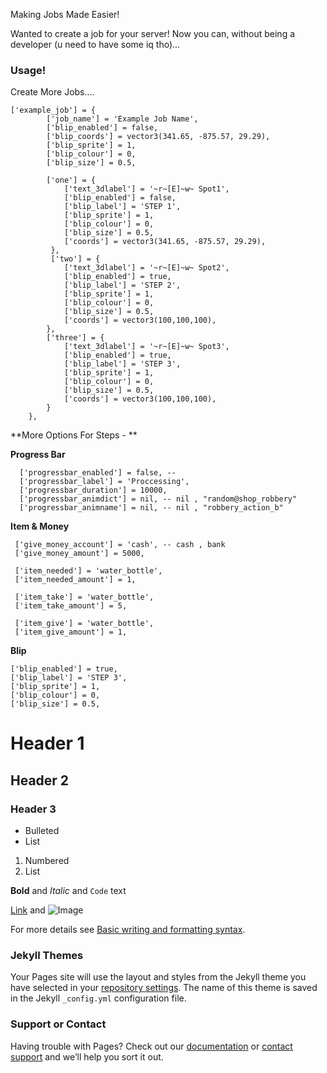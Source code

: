 
Making Jobs Made Easier!

Wanted to create a job for your server! Now you can, without being a developer (u need to have some iq tho)...

### Usage!

Create More Jobs....

```
['example_job'] = {
        ['job_name'] = 'Example Job Name',
        ['blip_enabled'] = false,
        ['blip_coords'] = vector3(341.65, -875.57, 29.29),
        ['blip_sprite'] = 1,
        ['blip_colour'] = 0,
        ['blip_size'] = 0.5,
        
        ['one'] = {
            ['text_3dlabel'] = '~r~[E]~w~ Spot1',
            ['blip_enabled'] = false,
            ['blip_label'] = 'STEP 1',
            ['blip_sprite'] = 1,
            ['blip_colour'] = 0,
            ['blip_size'] = 0.5,
            ['coords'] = vector3(341.65, -875.57, 29.29),
         },
         ['two'] = {
            ['text_3dlabel'] = '~r~[E]~w~ Spot2',
            ['blip_enabled'] = true,
            ['blip_label'] = 'STEP 2',
            ['blip_sprite'] = 1,
            ['blip_colour'] = 0,
            ['blip_size'] = 0.5,
            ['coords'] = vector3(100,100,100),
        },
        ['three'] = {
            ['text_3dlabel'] = '~r~[E]~w~ Spot3',
            ['blip_enabled'] = true,
            ['blip_label'] = 'STEP 3',
            ['blip_sprite'] = 1,
            ['blip_colour'] = 0,
            ['blip_size'] = 0.5,
            ['coords'] = vector3(100,100,100),
        }
    },
```  
**More Options For Steps - **

 **Progress Bar**
```
  ['progressbar_enabled'] = false, --
  ['progressbar_label'] = 'Proccessing',
  ['progressbar_duration'] = 10000,         
  ['progressbar_animdict'] = nil, -- nil , "random@shop_robbery"
  ['progressbar_animname'] = nil, -- nil , "robbery_action_b"
 ```
 **Item & Money**
 ```
  ['give_money_account'] = 'cash', -- cash , bank
  ['give_money_amount'] = 5000, 
  
  ['item_needed'] = 'water_bottle',
  ['item_needed_amount'] = 1,
  
  ['item_take'] = 'water_bottle',
  ['item_take_amount'] = 5,
  
  ['item_give'] = 'water_bottle',
  ['item_give_amount'] = 1,
 ```
 **Blip**
 ```
 ['blip_enabled'] = true,
 ['blip_label'] = 'STEP 3',
 ['blip_sprite'] = 1,
 ['blip_colour'] = 0,
 ['blip_size'] = 0.5,
```


# Header 1
## Header 2
### Header 3

- Bulleted
- List

1. Numbered
2. List

**Bold** and _Italic_ and `Code` text

[Link](url) and ![Image](src)


For more details see [Basic writing and formatting syntax](https://docs.github.com/en/github/writing-on-github/getting-started-with-writing-and-formatting-on-github/basic-writing-and-formatting-syntax).

### Jekyll Themes

Your Pages site will use the layout and styles from the Jekyll theme you have selected in your [repository settings](https://github.com/yamieboi/qb-quickjobs/settings/pages). The name of this theme is saved in the Jekyll `_config.yml` configuration file.

### Support or Contact

Having trouble with Pages? Check out our [documentation](https://docs.github.com/categories/github-pages-basics/) or [contact support](https://support.github.com/contact) and we’ll help you sort it out.
